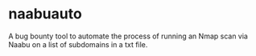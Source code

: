 # naabuauto
 A bug bounty tool to automate the process of  running an Nmap scan via Naabu on a list of subdomains in a txt file.
